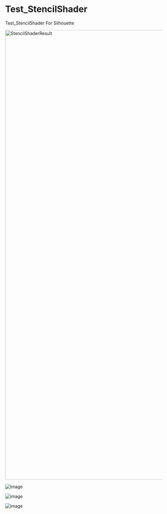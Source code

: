 # Test_StencilShader
Test_StencilShader For Silhouette

<img width="1440" alt="StencilShaderResult" src="https://user-images.githubusercontent.com/58582985/173217221-7331a9bc-a52f-4f14-9865-ad265fea3348.png">

![image](https://user-images.githubusercontent.com/58582985/173260983-df5d5371-cdfe-4cdc-bcda-c21d25511042.png)

![image](https://user-images.githubusercontent.com/58582985/173261794-80684739-c259-4e87-833c-efa820a678f1.png)

![image](https://user-images.githubusercontent.com/58582985/173262377-7626fde8-a2a9-4cc6-a6ae-634b93fc3b5b.png)
